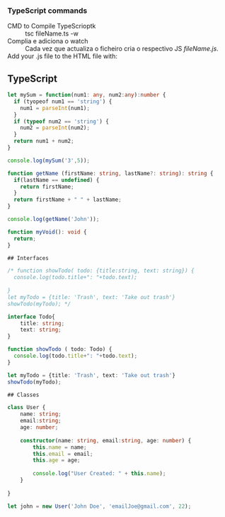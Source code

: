 ### TypeScript commands
<dl>
  <dt>CMD to Compile TypeScrioptk</dt>
  <dd>tsc fileName.ts -w</dd>
  <dt>Complia e adiciona o watch</dt>
  <dd>Cada vez que actualiza o ficheiro cria o respectivo JS <em>fileName.js</em>.</dd>
  <dt>Add your .js file to the HTML file with:</dt>
  <dd><script src="fileName.js"></script></dd>
</dl>

## TypeScript 

```ts
let mySum = function(num1: any, num2:any):number {
  if (tyopeof num1 == 'string') {
    num1 = parseInt(num1);
  }
  if (typeof num2 == 'string') {
    num2 = parseInt(num2);
  }
  return num1 + num2;
}

console.log(mySum('3',5));

function getName (firstName: string, lastName?: string): string {
  if(lastName == undefined) {
    return firstName;
  }
  return firstName + " " + lastName;
}

console.log(getName('John'));

function myVoid(): void {
  return;
}

## Interfaces

/* function showTodo( todo: {title:string, text: string}) {
  console.log(todo.title+": "+todo.text);
  
}
let myTodo = {title: 'Trash', text: 'Take out trash'}
showTodo(myTodo); */

interface Todo{
    title: string;
    text: string;
}

function showTodo ( todo: Todo) {
  console.log(todo.title+": "+todo.text);
}

let myTodo = {title: 'Trash', text: 'Take out trash'}
showTodo(myTodo);

## Classes

class User {
    name: string;
    email:string;
    age: number;
    
    constructor(name: string, email:string, age: number) {
        this.name = name;
        this.email = email;
        this.age = age;
        
        console.log("User Created: " + this.name);
    }
    
}

let john = new User('John Doe', 'emailJoe@gmail.com', 22);





```
